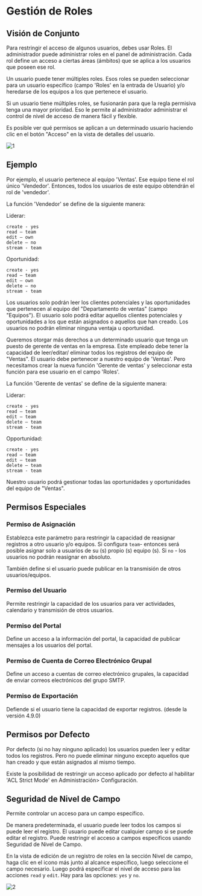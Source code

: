 # Gestión de Roles

## Visión de Conjunto

Para restringir el acceso de algunos usuarios, debes usar Roles. El administrador puede administrar roles en el panel de administración. Cada rol define un acceso a ciertas áreas (ámbitos) que se aplica a los usuarios que poseen ese rol.

Un usuario puede tener múltiples roles. Esos roles se pueden seleccionar para un usuario específico (campo 'Roles' en la entrada de Usuario) y/o heredarse de los equipos a los que pertenece el usuario.

Si un usuario tiene múltiples roles, se fusionarán para que la regla permisiva tenga una mayor prioridad. Eso le permite al administrador administrar el control de nivel de acceso de manera fácil y flexible.

Es posible ver qué permisos se aplican a un determinado usuario haciendo clic en el botón "Acceso" en la vista de detalles del usuario.

![1](../_static/images/administration/roles-management/scope-level.png)


## Ejemplo

Por ejemplo, el usuario pertenece al equipo 'Ventas'. Ese equipo tiene el rol único 'Vendedor'. Entonces, todos los usuarios de este equipo obtendrán el rol de 'vendedor'.

La función 'Vendedor' se define de la siguiente manera:

Liderar:
```
create - yes
read – team
edit – own
delete – no
stream - team
```

Oportunidad:
```
create - yes
read – team
edit – own
delete – no
stream - team
```

Los usuarios solo podrán leer los clientes potenciales y las oportunidades que pertenecen al equipo del "Departamento de ventas" (campo "Equipos").
El usuario solo podrá editar aquellos clientes potenciales y oportunidades a los que están asignados o aquellos que han creado.
Los usuarios no podrán eliminar ninguna ventaja u oportunidad.

Queremos otorgar más derechos a un determinado usuario que tenga un puesto de gerente de ventas en la empresa. Este empleado debe tener la capacidad de leer/editar/ eliminar todos los registros del equipo de "Ventas". El usuario debe pertenecer a nuestro equipo de 'Ventas'. Pero necesitamos crear la nueva función 'Gerente de ventas' y seleccionar esta función para ese usuario en el campo 'Roles'.

La función 'Gerente de ventas' se define de la siguiente manera:

Liderar:
```
create - yes
read – team
edit – team
delete – team
stream - team
```

Opportunidad:
```
create - yes
read – team
edit – team
delete – team
stream - team
```

Nuestro usuario podrá gestionar todas las oportunidades y oportunidades del equipo de "Ventas".

## Permisos Especiales

### Permiso de Asignación

Establezca este parámetro para restringir la capacidad de reasignar registros a otro usuario y/o equipos. Si configura `team`- entonces será posible asignar solo a usuarios de su (s) propio (s) equipo (s). Si `no` - los usuarios no podrán reasignar en absoluto.

También define si el usuario puede publicar en la transmisión de otros usuarios/equipos.

### Permiso del Usuario

Permite restringir la capacidad de los usuarios para ver actividades, calendario y transmisión de otros usuarios.

### Permiso del Portal

Define un acceso a la información del portal, la capacidad de publicar mensajes a los usuarios del portal.

### Permiso de Cuenta de Correo Electrónico Grupal

Define un acceso a cuentas de correo electrónico grupales, la capacidad de enviar correos electrónicos del grupo SMTP.

### Permiso de Exportación

Defiende si el usuario tiene la capacidad de exportar registros. (desde la versión 4.9.0)

## Permisos por Defecto

Por defecto (si no hay ninguno aplicado) los usuarios pueden leer y editar todos los registros. Pero no puede eliminar ninguno excepto aquellos que han creado y que están asignados al mismo tiempo.

Existe la posibilidad de restringir un acceso aplicado por defecto al habilitar 'ACL Strict Mode' en Administración> Configuración.

## Seguridad de Nivel de Campo

Permite controlar un acceso para un campo específico.

De manera predeterminada, el usuario puede leer todos los campos si puede leer el registro. El usuario puede editar cualquier campo si se puede editar el registro. Puede restringir el acceso a campos específicos usando Seguridad de Nivel de Campo.

En la vista de edición de un registro de roles en la sección Nivel de campo, haga clic en el icono más junto al alcance específico, luego seleccione el campo necesario. Luego podrá especificar el nivel de acceso para las acciones `read` y `edit`. Hay para las opciones: `yes` y `no`.

![2](../_static/images/administration/roles-management/field-level-secutiry.png)
